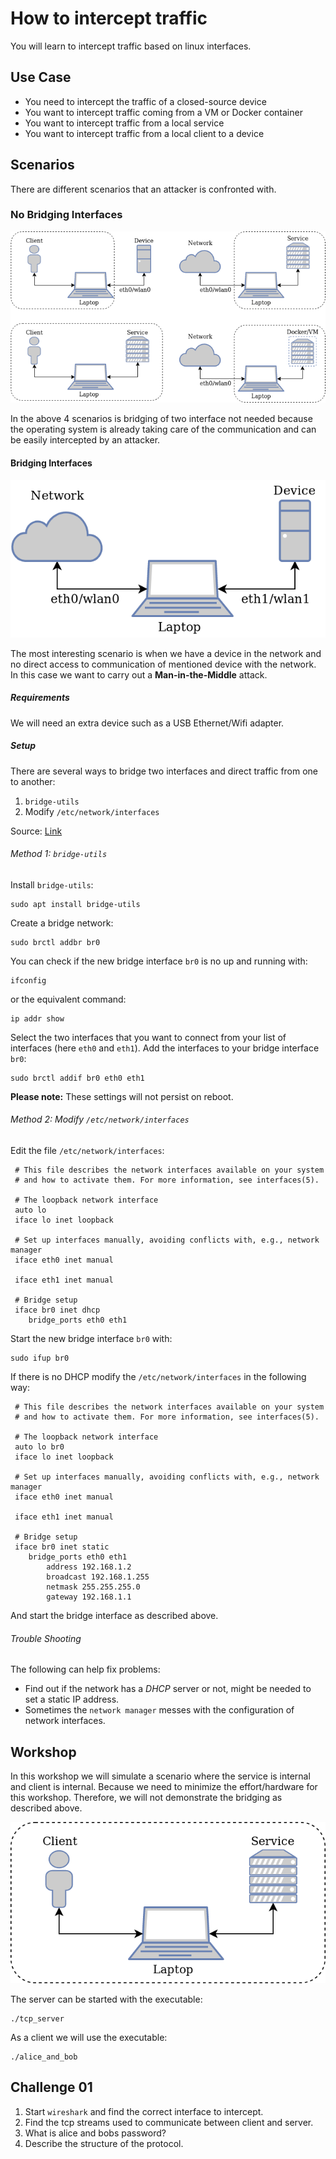# How to intercept traffic

You will learn to intercept traffic based on linux interfaces.

## Use Case
- You need to intercept the traffic of a closed-source device
- You want to intercept traffic coming from a VM or Docker container
- You want to intercept traffic from a local service
- You want to intercept traffic from a local client to a device

## Scenarios
There are different scenarios that an attacker is confronted with.

### No Bridging Interfaces
![no-bridging](img/Scenario-without-bridging.png)

In the above 4 scenarios is bridging of two interface not needed because the operating system is already taking care of the communication and can be easily intercepted by an attacker.

#### Bridging Interfaces
![Network-Laptop-Device](img/Network-Laptop-Device.png)

The most interesting scenario is when we have a device in the network and no direct access to communication of mentioned device with the network.
In this case we want to carry out a __Man-in-the-Middle__ attack.

##### Requirements
We will need an extra device such as a USB Ethernet/Wifi adapter.

##### Setup

There are several ways to bridge two interfaces and direct traffic from one to another:
1. `bridge-utils`
2. Modify `/etc/network/interfaces`

Source: [Link](https://wiki.debian.org/BridgeNetworkConnections)

###### Method 1: `bridge-utils`
Install `bridge-utils`:
```
sudo apt install bridge-utils
```
Create a bridge network:
```
sudo brctl addbr br0
```
You can check if the new bridge interface `br0` is no up and running with:
```
ifconfig
```
or the equivalent command:
```
ip addr show
```
Select the two interfaces that you want to connect from your list of interfaces (here `eth0` and `eth1`). Add the interfaces to your bridge interface `br0`:
```
sudo brctl addif br0 eth0 eth1
```

__Please note:__ These settings will not persist on reboot.

###### Method 2: Modify `/etc/network/interfaces`
Edit the file `/etc/network/interfaces`:
```
 # This file describes the network interfaces available on your system
 # and how to activate them. For more information, see interfaces(5).

 # The loopback network interface
 auto lo
 iface lo inet loopback

 # Set up interfaces manually, avoiding conflicts with, e.g., network manager
 iface eth0 inet manual

 iface eth1 inet manual

 # Bridge setup
 iface br0 inet dhcp
    bridge_ports eth0 eth1
```
Start the new bridge interface `br0` with:
```
sudo ifup br0
```
If there is no DHCP modify the `/etc/network/interfaces` in the following way:
```
 # This file describes the network interfaces available on your system
 # and how to activate them. For more information, see interfaces(5).

 # The loopback network interface
 auto lo br0
 iface lo inet loopback

 # Set up interfaces manually, avoiding conflicts with, e.g., network manager
 iface eth0 inet manual

 iface eth1 inet manual

 # Bridge setup
 iface br0 inet static
    bridge_ports eth0 eth1
        address 192.168.1.2
        broadcast 192.168.1.255
        netmask 255.255.255.0
        gateway 192.168.1.1
```
And start the bridge interface as described above.

###### Trouble Shooting
The following can help fix problems:
- Find out if the network has a _DHCP_ server or not, might be needed to set a static IP address.
- Sometimes the `network manager` messes with the configuration of network interfaces.


## Workshop
In this workshop we will simulate a scenario where the service is internal and client is internal. Because we need to minimize the effort/hardware for this workshop. Therefore, we will not demonstrate the bridging as described above.

![Client-Laptop-Service](img/Client-Laptop-Service.png)

The server can be started with the executable:
```
./tcp_server
```

As a client we will use the executable:
```
./alice_and_bob
```

## Challenge 01

1. Start `wireshark` and find the correct interface to intercept.
2. Find the tcp streams used to communicate between client and server.
3. What is alice and bobs password?
4. Describe the structure of the protocol.

